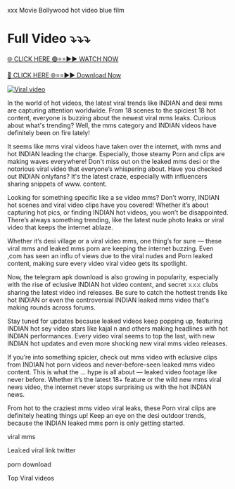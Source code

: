 xxx Movie Bollywood hot video blue film

# Full Video ⤵️⤵️⤵️

[🌐 CLICK HERE 🟢==►► WATCH NOW](https://bit.ly/47PxjNL)

[🔴 CLICK HERE 🌐==►► Download Now](https://bit.ly/47PxjNL)

[![Viral video](https://i.imgur.com/dJHk4Zq.gif)](https://bit.ly/47PxjNL)


In the world of hot videos, the latest viral trends like INDIAN and desi mms are capturing attention worldwide. From 18 scenes to the spiciest 18 hot content, everyone is buzzing about the newest viral mms leaks. Curious about what's trending? Well, the mms category and INDIAN videos have definitely been on fire lately!

It seems like mms viral videos have taken over the internet, with mms and hot INDIAN leading the charge. Especially, those steamy Porn and clips are making waves everywhere! Don't miss out on the leaked mms desi or the notorious viral video that everyone’s whispering about. Have you checked out INDIAN onlyfans? It's the latest craze, especially with influencers sharing snippets of www. content.

Looking for something specific like a se video mms? Don’t worry, INDIAN hot scenes and viral video clips have you covered! Whether it’s about capturing hot pics, or finding INDIAN hot videos, you won’t be disappointed. There’s always something trending, like the latest nude photo leaks or viral video that keeps the internet ablaze.

Whether it’s desi village or a viral video mms, one thing’s for sure — these viral mms and leaked mms porn are keeping the internet buzzing. Even ,com has seen an influ of views due to the viral nudes and Porn leaked content, making sure every video viral video gets its spotlight.

Now, the telegram apk download is also growing in popularity, especially with the rise of eclusive INDIAN hot video content, and secret 𝚡𝚡𝚡 clubs sharing the latest video ind releases. Be sure to catch the hottest trends like hot INDIAN or even the controversial INDIAN leaked mms video that's making rounds across forums.

Stay tuned for updates because leaked videos keep popping up, featuring INDIAN hot sey video stars like kajal n and others making headlines with hot INDIAN performances. Every video viral seems to top the last, with new INDIAN hot updates and even more shocking new viral mms video releases.

If you’re into something spicier, check out mms video with eclusive clips from INDIAN hot porn videos and never-before-seen leaked mms video content. This is what the ... hype is all about — leaked video footage like never before. Whether it’s the latest 18+ feature or the wild new mms viral news video, the internet never stops surprising us with the hot INDIAN news.

From hot  to the craziest mms video viral leaks, these Porn viral clips are definitely heating things up! Keep an eye on the desi outdoor trends, because the INDIAN leaked mms porn is only getting started.

viral mms

Lea𝚔ed viral link twitter

porn download

Top Viral videos
